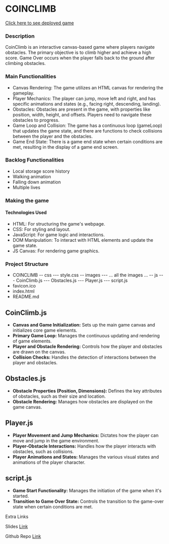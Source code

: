 
# COINCLIMB
[Click here to see deployed game](https://rubenahg.github.io/coinclimb/)

### Description
CoinClimb is an interactive canvas-based game where players navigate obstacles. The primary objective is to climb higher and achieve a high score. Game Over occurs when the player falls back to the ground after climbing obstacles.

### Main Functionalities
- Canvas Rendering: The game utilizes an HTML canvas for rendering the gameplay.
- Player Mechanics: The player can jump, move left and right, and has specific animations and states (e.g., facing right, descending, landing).
- Obstacles: Obstacles are present in the game, with properties like position, width, height, and offsets. Players need to navigate these obstacles to progress.
- Game Loop and Collision: The game has a continuous loop (gameLoop) that updates the game state, and there are functions to check collisions between the player and the obstacles.
- Game End State: There is a game end state when certain conditions are met, resulting in the display of a game end screen.

### Backlog Functionalities
- Local storage score history
- Walking animation
- Falling down animation
- Multiple lives

### Making the game
#### Technologies Used
- HTML: For structuring the game's webpage.
- CSS: For styling and layout.
- JavaScript: For game logic and interactions.
- DOM Manipulation: To interact with HTML elements and update the game state.
- JS Canvas: For rendering game graphics.

### Project Structure
- COINCLIMB
-- css
--- style.css
-- images
--- ... all the images ...
-- js
--- CoinClimb.js
--- Obstacles.js
--- Player.js
--- script.js
- favicon.ico
- index.html
- README.md


## CoinClimb.js
- **Canvas and Game Initialization:** Sets up the main game canvas and initializes core game elements.
- **Primary Game Loop:** Manages the continuous updating and rendering of game elements.
- **Player and Obstacle Rendering:** Controls how the player and obstacles are drawn on the canvas.
- **Collision Checks:** Handles the detection of interactions between the player and obstacles.

## Obstacles.js
- **Obstacle Properties (Position, Dimensions):** Defines the key attributes of obstacles, such as their size and location.
- **Obstacle Rendering:** Manages how obstacles are displayed on the game canvas.

## Player.js
- **Player Movement and Jump Mechanics:** Dictates how the player can move and jump in the game environment.
- **Player-Obstacle Interactions:** Handles how the player interacts with obstacles, such as collisions.
- **Player Animations and States:** Manages the various visual states and animations of the player character.

## script.js
- **Game Start Functionality:** Manages the initiation of the game when it's started.
- **Transition to Game Over State:** Controls the transition to the game-over state when certain conditions are met.


Extra Links

Slides
[Link](https://rubenahg.github.io/coinclimb/)

Github Repo
[Link](https://github.com/rubenahg/coinclimb)